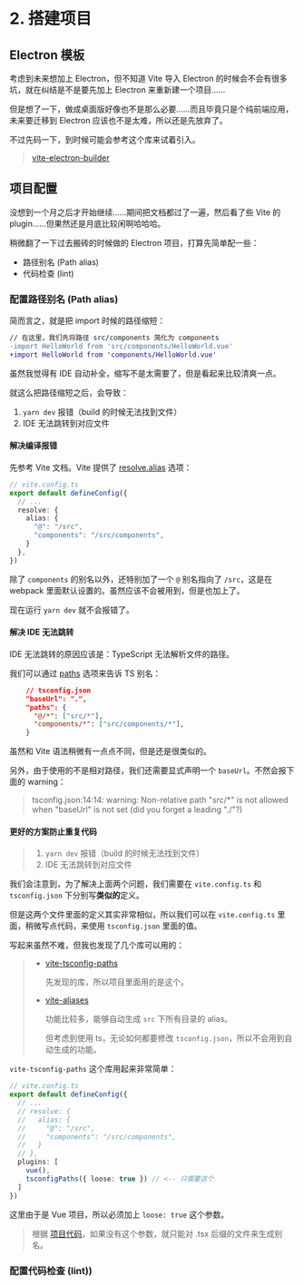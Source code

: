 # 2. 搭建项目

## Electron 模板

考虑到未来想加上 Electron，但不知道 Vite 导入 Electron 的时候会不会有很多坑，就在纠结是不是要先加上 Electron 来重新建一个项目……

但是想了一下，做成桌面版好像也不是那么必要……而且毕竟只是个纯前端应用，未来要迁移到 Electron 应该也不是太难，所以还是先放弃了。

不过先码一下，到时候可能会参考这个库来试着引入。

> [vite-electron-builder](https://github.com/cawa-93/vite-electron-builder)



## 项目配置

没想到一个月之后才开始继续……期间把文档都过了一遍，然后看了些 Vite 的 plugin……但果然还是月底比较闲啊哈哈哈。

稍微翻了一下过去搬砖的时候做的 Electron 项目，打算先简单配一些：

- 路径别名 (Path alias)
- 代码检查 (lint)

### 配置路径别名 (Path alias)

简而言之，就是把 import 时候的路径缩短：

```diff
// 在这里，我们先将路径 src/components 简化为 components
-import HelloWorld from 'src/components/HelloWorld.vue'
+import HelloWorld from 'components/HelloWorld.vue'
```

虽然我觉得有 IDE 自动补全，缩写不是太需要了，但是看起来比较清爽一点。

就这么把路径缩短之后，会导致：

1. `yarn dev` 报错（build 的时候无法找到文件）
2. IDE 无法跳转到对应文件


#### 解决编译报错

先参考 Vite 文档。Vite 提供了 [resolve.alias](https://cn.vitejs.dev/config/#resolve-alias) 选项：

```ts
// vite.config.ts
export default defineConfig({
  // ...
  resolve: {
    alias: {
      "@": "/src",
      "components": "/src/components",
    }
  },
})
```

除了 `components` 的别名以外，还特别加了一个 `@` 别名指向了 `/src`，这是在 webpack 里面默认设置的。虽然应该不会被用到，但是也加上了。

现在运行 `yarn dev` 就不会报错了。


#### 解决 IDE 无法跳转

IDE 无法跳转的原因应该是：TypeScript 无法解析文件的路径。

我们可以通过 [paths](https://www.typescriptlang.org/tsconfig#paths) 选项来告诉 TS 别名：

```json
    // tsconfig.json
    "baseUrl": ".",
    "paths": {
      "@/*": ["src/*"],
      "components/*": ["src/components/*"],
    }
```

虽然和 Vite 语法稍微有一点点不同，但是还是很类似的。

另外，由于使用的不是相对路径，我们还需要显式声明一个 `baseUrl`。不然会报下面的 warning：

> tsconfig.json:14:14: warning: Non-relative path "src/*" is not allowed when "baseUrl" is not set (did you forget a leading "./"?)


#### 更好的方案防止重复代码

> 1. `yarn dev` 报错（build 的时候无法找到文件）
> 2. IDE 无法跳转到对应文件

我们会注意到，为了解决上面两个问题，我们需要在 `vite.config.ts` 和 `tsconfig.json` 下分别写**类似的**定义。

但是这两个文件里面的定义其实非常相似，所以我们可以在 `vite.config.ts` 里面，稍微写点代码，来使用 `tsconfig.json` 里面的值。

写起来虽然不难，但我也发现了几个库可以用的：

> - [vite-tsconfig-paths](https://github.com/aleclarson/vite-tsconfig-paths)
>
>   先发现的库，所以项目里面用的是这个。
>
> - [vite-aliases](https://github.com/subwaytime/vite-aliases)
>
>   功能比较多，能够自动生成 `src` 下所有目录的 alias。
>
>   但考虑到使用 ts，无论如何都要修改 `tsconfig.json`，所以不会用到自动生成的功能。

`vite-tsconfig-paths` 这个库用起来非常简单：

```ts
// vite.config.ts
export default defineConfig({
  // ...
  // resolve: {
  //   alias: {
  //     "@": "/src",
  //     "components": "/src/components",
  //   }
  // },
  plugins: [
    vue(),
    tsconfigPaths({ loose: true }) // <-- 只需要这个
  ]
})
```

这里由于是 Vue 项目，所以必须加上 `loose: true` 这个参数。

> 根据 [项目代码](https://github.com/aleclarson/vite-tsconfig-paths/blob/master/src/index.ts#L101-L105)，如果没有这个参数，就只能对 .tsx 后缀的文件来生成别名。

### 配置代码检查 (lint))
